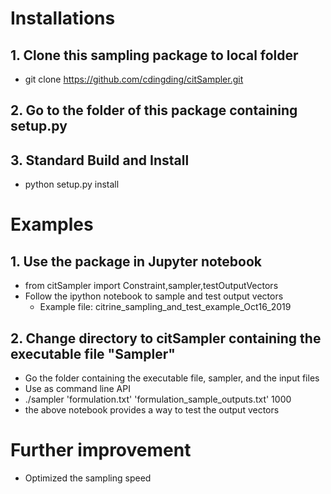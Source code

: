 # Installations

## 1. Clone this sampling package to local folder
* git clone https://github.com/cdingding/citSampler.git

## 2. Go to the folder of this package containing setup.py

## 3. Standard Build and Install
* python setup.py install

# Examples

## 1. Use the package in Jupyter notebook 
* from citSampler import Constraint,sampler,testOutputVectors 
* Follow the ipython notebook to sample and test output vectors
    * Example file: citrine_sampling_and_test_example_Oct16_2019

## 2. Change directory to citSampler containing the executable file "Sampler"
* Go the folder containing the executable file, sampler, and the input files 
* Use as command line API
* ./sampler 'formulation.txt' 'formulation_sample_outputs.txt' 1000 
* the above notebook provides a way to test the output vectors

# Further improvement
* Optimized the sampling speed